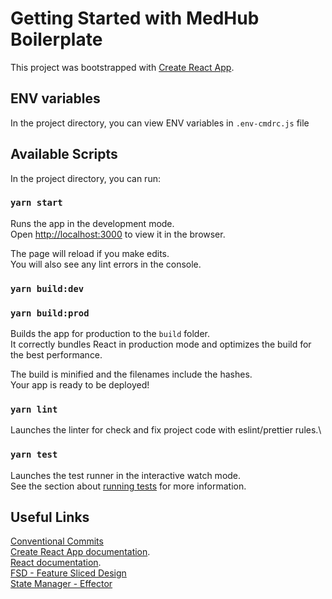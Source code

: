 # Getting Started with MedHub Boilerplate

This project was bootstrapped with [Create React App](https://github.com/facebook/create-react-app).

## ENV variables

In the project directory, you can view ENV variables in `.env-cmdrc.js` file

## Available Scripts

In the project directory, you can run:

### `yarn start`

Runs the app in the development mode.\
Open [http://localhost:3000](http://localhost:3000) to view it in the browser.

The page will reload if you make edits.\
You will also see any lint errors in the console.

### `yarn build:dev`
### `yarn build:prod`

Builds the app for production to the `build` folder.\
It correctly bundles React in production mode and optimizes the build for the best performance.

The build is minified and the filenames include the hashes.\
Your app is ready to be deployed!

### `yarn lint`

Launches the linter for check and fix project code with eslint/prettier rules.\

### `yarn test`

Launches the test runner in the interactive watch mode.\
See the section about [running tests](https://facebook.github.io/create-react-app/docs/running-tests) for more information.

## Useful Links
[Conventional Commits](https://www.conventionalcommits.org/en/v1.0.0/) \
[Create React App documentation](https://facebook.github.io/create-react-app/docs/getting-started). \
[React documentation](https://reactjs.org/). \
[FSD - Feature Sliced Design](https://feature-sliced.design/) \
[State Manager - Effector](https://effector.dev/) 
